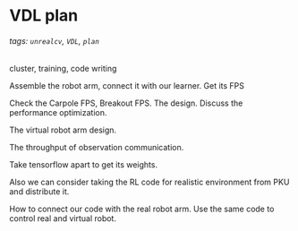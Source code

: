 # VDL plan

###### tags: `unrealcv`, `VDL`, `plan`

cluster, training, code writing

Assemble the robot arm, connect it with our learner. Get its FPS

Check the Carpole FPS, Breakout FPS. The design. Discuss the performance optimization.

The virtual robot arm design.

The throughput of observation communication.

Take tensorflow apart to get its weights.

Also we can consider taking the RL code for realistic environment from PKU and distribute it.

How to connect our code with the real robot arm. Use the same code to control real and virtual robot.